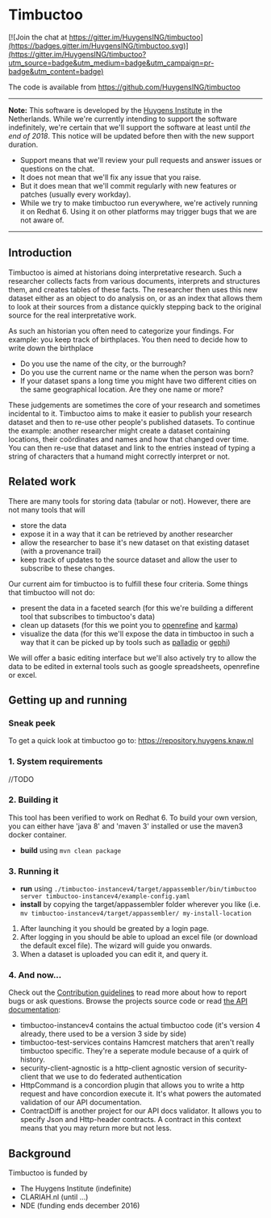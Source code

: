 # Timbuctoo

[![Join the chat at https://gitter.im/HuygensING/timbuctoo](https://badges.gitter.im/HuygensING/timbuctoo.svg)](https://gitter.im/HuygensING/timbuctoo?utm_source=badge&utm_medium=badge&utm_campaign=pr-badge&utm_content=badge)

The code is available from https://github.com/HuygensING/timbuctoo

---

**Note:** This software is developed by the [Huygens Institute](http://huygens.knaw.nl) in the Netherlands. 
While we're currently intending to support the software indefinitely, we're certain that we'll support the software at least until *the end of 2018*.
This notice will be updated before then with the new support duration.

 * Support means that we'll review your pull requests and answer issues or questions on the chat.
 * It does not mean that we'll fix any issue that you raise.
 * But it does mean that we'll commit regularly with new features or patches (usually every workday).
 * While we try to make timbuctoo run everywhere, we're actively running it on Redhat 6. Using it on other platforms may trigger bugs that we are not aware of.

---

## Introduction

Timbuctoo is aimed at historians doing interpretative research.
Such a researcher collects facts from various documents, interprets and structures them, and creates tables of these facts. 
The researcher then uses this new dataset either as an object to do analysis on, or as an index that allows them to look at their sources from a distance quickly stepping back to the original source for the real interpretative work.

As such an historian you often need to categorize your findings. 
For example: you keep track of birthplaces.
You then need to decide how to write down the birthplace
 - Do you use the name of the city, or the burrough? 
 - Do you use the current name or the name when the person was born?
 - If your dataset spans a long time you might have two different cities on the same geographical location. Are they one name or more?

These judgements are sometimes the core of your research and sometimes incidental to it.
Timbuctoo aims to make it easier to publish your research dataset and then to re-use other people's published datasets.
To continue the example: another researcher might create a dataset containing locations, their coördinates and names and how that changed over time. You can then re-use that dataset and link to the entries instead of typing a string of characters that a humand might correctly interpret or not.

## Related work
There are many tools for storing data (tabular or not). 
However, there are not many tools that will 
 - store the data
 - expose it in a way that it can be retrieved by another researcher
 - allow the researcher to base it's new dataset on that existing dataset (with a provenance trail)
 - keep track of updates to the source dataset and allow the user to subscribe to these changes.

Our current aim for timbuctoo is to fulfill these four criteria. Some things that timbuctoo will not do:

 - present the data in a faceted search (for this we're building a different tool that subscribes to timbuctoo's data)
 - clean up datasets (for this we point you to [openrefine](http://openrefine.org) and [karma](https://github.com/usc-isi-i2/Web-Karma))
 - visualize the data (for this we'll expose the data in timbuctoo in such a way that it can be picked up by tools such as [palladio](http://hdlab.stanford.edu/projects/palladio/) or [gephi](https://gephi.org/))

We will offer a basic editing interface but we'll also actively try to allow the data to be edited in external tools such as google spreadsheets, openrefine or excel.

## Getting up and running

### Sneak peek

To get a quick look at timbuctoo go to: https://repository.huygens.knaw.nl

### 1. System requirements

//TODO

### 2. Building it

This tool has been verified to work on Redhat 6.
To build your own version, you can either have 'java 8' and 'maven 3' installed or use the maven3 docker container.

* **build** using `mvn clean package`

### 3. Running it

* **run** using `./timbuctoo-instancev4/target/appassembler/bin/timbuctoo server timbuctoo-instancev4/example-config.yaml`
* **install** by copying the target/appassembler folder wherever you like (i.e. `mv timbuctoo-instancev4/target/appassembler/ my-install-location`

1. After launching it you should be greated by a login page.
2. After logging in you should be able to upload an excel file (or download the default excel file). The wizard will guide you onwards.
3. When a dataset is uploaded you can edit it, and query it.

### 4. And now...

Check out the [Contribution guidelines](CONTRIBUTING.md) to read more about how to report bugs or ask questions.
Browse the projects source code or read [the API documentation]():

* timbuctoo-instancev4 contains the actual timbuctoo code (it's version 4 already, there used to be a version 3 side by side)
* timbuctoo-test-services contains Hamcrest matchers that aren't really timbuctoo specific. They're a seperate module because of a quirk of history.
* security-client-agnostic is a http-client agnostic version of security-client that we use to do federated authentication
* HttpCommand is a concordion plugin that allows you to write a http request and have concordion execute it. It's what powers the automated validation of our API documentation.
* ContractDiff is another project for our API docs validator. It allows you to specify Json and Http-header contracts. A contract in this context means that you may return more but not less.

## Background

Timbuctoo is funded by

 * The Huygens Institute (indefinite)
 * CLARIAH.nl (until ...)
 * NDE (funding ends december 2016)

